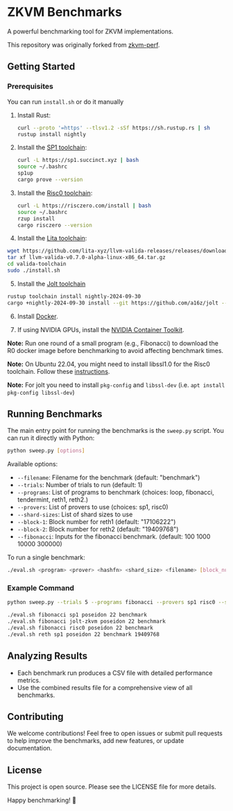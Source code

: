 # ZKVM Benchmarks

A powerful benchmarking tool for ZKVM implementations.

This repository was originally forked from [zkvm-perf](https://github.com/succinctlabs/zkvm-perf/).

## Getting Started

### Prerequisites

You can run `install.sh` or do it manually

1. Install Rust:

   ```sh
   curl --proto '=https' --tlsv1.2 -sSf https://sh.rustup.rs | sh
   rustup install nightly
   ```

2. Install the [SP1 toolchain](https://docs.succinct.xyz/getting-started/install.html):

   ```sh
   curl -L https://sp1.succinct.xyz | bash
   source ~/.bashrc
   sp1up
   cargo prove --version
   ```

3. Install the [Risc0 toolchain](https://dev.risczero.com/api/zkvm/install):

   ```sh
   curl -L https://risczero.com/install | bash
   source ~/.bashrc
   rzup install
   cargo risczero --version
   ```

4. Install the [Lita toolchain](https://lita.gitbook.io/lita-documentation/quick-start/installation-and-system-requirements):

``` sh
wget https://github.com/lita-xyz/llvm-valida-releases/releases/download/v0.7.0-alpha/llvm-valida-v0.7.0-alpha-linux-x86_64.tar.xz
tar xf llvm-valida-v0.7.0-alpha-linux-x86_64.tar.gz
cd valida-toolchain
sudo ./install.sh
```

5. Install the [Jolt toolchain](https://jolt.a16zcrypto.com/usage/install.html)

``` sh
rustup toolchain install nightly-2024-09-30
cargo +nightly-2024-09-30 install --git https://github.com/a16z/jolt --force --bins jolt || error_exit "Installing jolt toolchain"
```

6. Install [Docker](https://docs.docker.com/engine/install/ubuntu/).

7. If using NVIDIA GPUs, install the [NVIDIA Container Toolkit](https://docs.nvidia.com/datacenter/cloud-native/container-toolkit/latest/install-guide.html).

**Note:** Run one round of a small program (e.g., Fibonacci) to download the R0 docker image before benchmarking to avoid affecting benchmark times.

**Note:** On Ubuntu 22.04, you might need to install libssl1.0 for the Risc0 toolchain. Follow these [instructions](https://stackoverflow.com/questions/72133316/libssl-so-1-1-cannot-open-shared-object-file-no-such-file-or-directory/73604364#73604364).

**Note:** For jolt you need to install `pkg-config` and `libssl-dev` (i.e. `apt
install pkg-config libssl-dev`)


## Running Benchmarks

The main entry point for running the benchmarks is the `sweep.py` script. You can run it directly with Python:

```sh
python sweep.py [options]
```

Available options:

- `--filename`: Filename for the benchmark (default: "benchmark")
- `--trials`: Number of trials to run (default: 1)
- `--programs`: List of programs to benchmark (choices: loop, fibonacci, tendermint, reth1, reth2.)
- `--provers`: List of provers to use (choices: sp1, risc0)
- `--shard-sizes`: List of shard sizes to use
- `--block-1`: Block number for reth1 (default: "17106222")
- `--block-2`: Block number for reth2 (default: "19409768")
- `--fibonacci`: Inputs for the fibonacci benchmark. (default: 100 1000 10000 300000)

To run a single benchmark:

```sh
./eval.sh <program> <prover> <hashfn> <shard_size> <filename> [block_number]
```

### Example Command

```sh
python sweep.py --trials 5 --programs fibonacci --provers sp1 risc0 --shard-sizes 21 --fibonacci 100 1000 10000 300000
```

```sh
./eval.sh fibonacci sp1 poseidon 22 benchmark
./eval.sh fibonacci jolt-zkvm poseidon 22 benchmark
./eval.sh fibonacci risc0 poseidon 22 benchmark
./eval.sh reth sp1 poseidon 22 benchmark 19409768
```

## Analyzing Results

- Each benchmark run produces a CSV file with detailed performance metrics.
- Use the combined results file for a comprehensive view of all benchmarks.


## Contributing

We welcome contributions! Feel free to open issues or submit pull requests to help improve the benchmarks, add new features, or update documentation.

## License

This project is open source. Please see the LICENSE file for more details.

Happy benchmarking! 🚀
